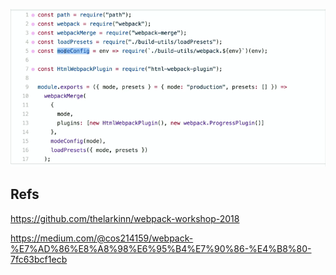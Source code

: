 ![](2020-03-26-19-06-57.png)

## Refs

https://github.com/thelarkinn/webpack-workshop-2018

https://medium.com/@cos214159/webpack-%E7%AD%86%E8%A8%98%E6%95%B4%E7%90%86-%E4%B8%80-7fc63bcf1ecb
